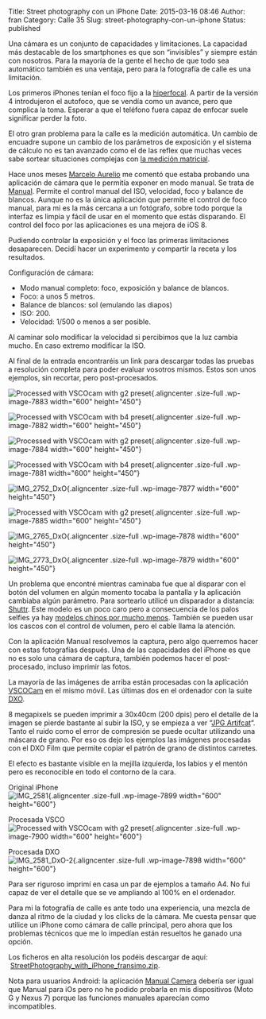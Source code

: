 Title: Street photography con un iPhone
Date: 2015-03-16 08:46
Author: fran
Category: Calle 35
Slug: street-photography-con-un-iphone
Status: published

Una cámara es un conjunto de capacidades y limitaciones. La capacidad más destacable de los smartphones es que son “invisibles” y siempre están con nosotros. Para la mayoría de la gente el hecho de que todo sea automático también es una ventaja, pero para la fotografía de calle es una limitación.

Los primeros iPhones tenían el foco fijo a la [hiperfocal](http://es.wikipedia.org/wiki/Distancia_hiperfocal). A partir de la versión 4 introdujeron el autofoco, que se vendía como un avance, pero que complica la toma. Esperar a que el teléfono fuera capaz de enfocar suele significar perder la foto.

El otro gran problema para la calle es la medición automática. Un cambio de encuadre supone un cambio de los parámetros de exposición y el sistema de cálculo no es tan avanzado como el de las reflex que muchas veces sabe sortear situaciones complejas con [la medición matricial](http://en.wikipedia.org/wiki/Metering_mode#Multi-zone_metering).

Hace unos meses [Marcelo Aurelio](http://www.marceloaurelio.com/) me comentó que estaba probando una aplicación de cámara que le permitía exponer en modo manual. Se trata de [Manual](http://shootmanual.co/?utm_source=fransimo "Manual"). Permite el control manual del ISO, velocidad, foco y balance de blancos. Aunque no es la única aplicación que permite el control de foco manual, para mi es la más cercana a un fotógrafo, sobre todo porque la interfaz es limpia y fácil de usar en el momento que estás disparando. El control del foco por las aplicaciones es una mejora de iOS 8.

Pudiendo controlar la exposición y el foco las primeras limitaciones desaparecen. Decidí hacer un experimento y compartir la receta y los resultados.

Configuración de cámara:

-   Modo manual completo: foco, exposición y balance de blancos.
-   Foco: a unos 5 metros.
-   Balance de blancos: sol (emulando las diapos)
-   ISO: 200.
-   Velocidad: 1/500 o menos a ser posible.

Al caminar solo modificar la velocidad si percibimos que la luz cambia mucho. En caso extremo modificar la ISO.

Al final de la entrada encontraréis un link para descargar todas las pruebas a resolución completa para poder evaluar vosotros mismos. Estos son unos ejemplos, sin recortar, pero post-procesados.

![Processed with VSCOcam with g2 preset](http://fransimo.info/wp-content/uploads/2015/03/IMG_2845.jpg){.aligncenter .size-full .wp-image-7883 width="600" height="450"}

![Processed with VSCOcam with b4 preset](http://fransimo.info/wp-content/uploads/2015/03/IMG_2836.jpg){.aligncenter .size-full .wp-image-7882 width="600" height="450"}

![Processed with VSCOcam with g2 preset](http://fransimo.info/wp-content/uploads/2015/03/IMG_2860.jpg){.aligncenter .size-full .wp-image-7884 width="600" height="450"}

![Processed with VSCOcam with b4 preset](http://fransimo.info/wp-content/uploads/2015/03/IMG_2817.jpg){.aligncenter .size-full .wp-image-7881 width="600" height="450"}

![IMG\_2752\_DxO](http://fransimo.info/wp-content/uploads/2015/03/IMG_2752_DxO.jpg){.aligncenter .size-full .wp-image-7877 width="600" height="450"}

![Processed with VSCOcam with g2 preset](http://fransimo.info/wp-content/uploads/2015/03/IMG_2871.jpg){.aligncenter .size-full .wp-image-7885 width="600" height="450"}

![IMG\_2765\_DxO](http://fransimo.info/wp-content/uploads/2015/03/IMG_2765_DxO.jpg){.aligncenter .size-full .wp-image-7878 width="600" height="450"}

![IMG\_2773\_DxO](http://fransimo.info/wp-content/uploads/2015/03/IMG_2773_DxO.jpg){.aligncenter .size-full .wp-image-7879 width="600" height="450"}

Un problema que encontré mientras caminaba fue que al disparar con el botón del volumen en algún momento tocaba la pantalla y la aplicación cambiaba algún parámetro. Para sortearlo utilicé un disparador a distancia: [Shuttr](http://www.amazon.es/gp/product/B00JK5OW8C?ie=UTF8&camp=3714&creative=25246&creativeASIN=B00JK5OW8C&linkCode=shr&tag=justpictures-21&=wireless&qid=1426419441&sr=1-1&keywords=Muku+Shuttr). Este modelo es un poco caro pero a consecuencia de los palos selfies ya hay [modelos chinos por mucho menos](http://www.amazon.es/gp/product/5891092824?ie=UTF8&camp=3714&creative=25246&creativeASIN=5891092824&linkCode=shr&tag=justpictures-21&qid=1426419298&sr=8-6&keywords=shutter+iphone). También se pueden usar los cascos con el control de volumen, pero el cable llama la atención.

Con la aplicación Manual resolvemos la captura, pero algo querremos hacer con estas fotografías después. Una de las capacidades del iPhone es que no es solo una cámara de captura, también podemos hacer el post-procesado, incluso imprimir las fotos.

La mayoría de las imágenes de arriba están procesadas con la aplicación [VSCOCam](http://vsco.co/vscocam?utm_source=fransimo) en el mismo móvil. Las últimas dos en el ordenador con la suite [DXO](http://www.dxo.com/?utm_source=fransimo).

8 megapixels se pueden imprimir a 30x40cm (200 dpis) pero el detalle de la imagen se pierde bastante al subir la ISO, y se empieza a ver “[JPG Artifcat](http://es.wikipedia.org/wiki/Artefacto_de_compresi%C3%B3n)“. Tanto el ruido como el error de compresión se puede ocultar utilizando una máscara de grano. Por eso os dejo los ejemplos las imágenes procesadas con el DXO Film que permite copiar el patrón de grano de distintos carretes.

El efecto es bastante visible en la mejilla izquierda, los labios y el mentón pero es reconocible en todo el contorno de la cara.

Original iPhone  
![IMG\_2581](http://fransimo.info/wp-content/uploads/2015/03/IMG_2581.jpg){.aligncenter .size-full .wp-image-7899 width="600" height="600"}

Procesada VSCO  
![Processed with VSCOcam with g2 preset](http://fransimo.info/wp-content/uploads/2015/03/IMG_28451.jpg){.aligncenter .size-full .wp-image-7900 width="600" height="600"}

Procesada DXO  
![IMG\_2581\_DxO-2](http://fransimo.info/wp-content/uploads/2015/03/IMG_2581_DxO-2.jpg){.aligncenter .size-full .wp-image-7898 width="600" height="600"}

Para ser riguroso imprimí en casa un par de ejemplos a tamaño A4. No fui capaz de ver el detalle que se ve ampliando al 100% en el ordenador.

Para mi la fotografía de calle es ante todo una experiencia, una mezcla de danza al ritmo de la ciudad y los clicks de la cámara. Me cuesta pensar que utilice un iPhone como cámara de calle principal, pero ahora que los problemas técnicos que me lo impedían están resueltos he ganado una opción.

Los ficheros en alta resolución los podéis descargar de aquí:  [StreetPhotography\_with\_iPhone\_fransimo.zip](http://entregas.fransimo.info/calle35/StreetPhotography_with_iPhone_fransimo.zip "Ejemplos Street con iPhone").

Nota para usuarios Android: la aplicación [Manual Camera](https://play.google.com/store/apps/details?id=pl.vipek.camera2&hl=en) debería ser igual que Manual para iOs pero no he podido probarla en mis dispositivos (Moto G y Nexus 7) porque las funciones manuales aparecían como incompatibles.
